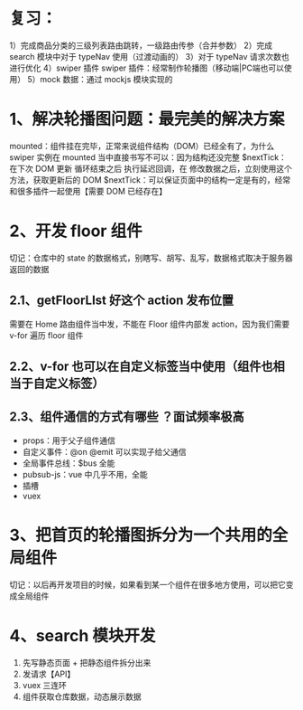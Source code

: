 # 复习：

1）完成商品分类的三级列表路由跳转，一级路由传参（合并参数）
2）完成 search 模块中对于 typeNav 使用（过渡动画的）
3）对于 typeNav 请求次数也进行优化
4）swiper 插件
swiper 插件：经常制作轮播图（移动端|PC端也可以使用）
5）mock 数据：通过 mockjs 模块实现的

# 1、解决轮播图问题：最完美的解决方案

mounted：组件挂在完毕，正常来说组件结构（DOM）已经全有了，为什么 swiper 实例在 mounted 当中直接书写不可以：因为结构还没完整
$nextTick：在下次 DOM 更新 循环结束之后 执行延迟回调，在 修改数据之后，立刻使用这个方法，获取更新后的 DOM
$nextTick：可以保证页面中的结构一定是有的，经常和很多插件一起使用【需要 DOM 已经存在】

# 2、开发 floor 组件

切记：仓库中的 state 的数据格式，别瞎写、胡写、乱写，数据格式取决于服务器返回的数据

## 2.1、getFloorLIst 好这个 action 发布位置

需要在 Home 路由组件当中发，不能在 Floor 组件内部发 action，因为我们需要 v-for 遍历 floor 组件

## 2.2、v-for 也可以在自定义标签当中使用（组件也相当于自定义标签）

## 2.3、组件通信的方式有哪些 ？面试频率极高

- props：用于父子组件通信
- 自定义事件：@on @emit 可以实现子给父通信
- 全局事件总线：$bus 全能
- pubsub-js：vue 中几乎不用，全能
- 插槽
- vuex

# 3、把首页的轮播图拆分为一个共用的全局组件

切记：以后再开发项目的时候，如果看到某一个组件在很多地方使用，可以把它变成全局组件

# 4、search 模块开发

1. 先写静态页面 + 把静态组件拆分出来
2. 发请求【API】
3. vuex 三连环
4. 组件获取仓库数据，动态展示数据